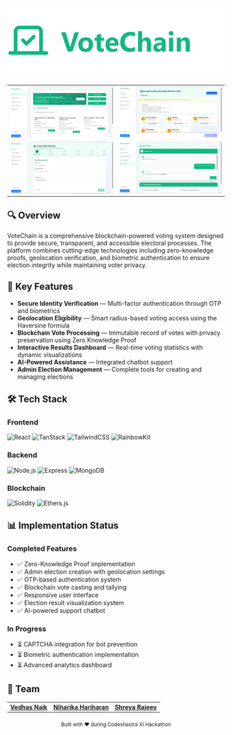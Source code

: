 <h1 align="left">
  <img src="https://github.com/NaikVedhas/VoteChain/blob/main/Frontend/public/1.png?raw=true" alt="VoteChain Logo" />
</h1>


<table align="center">
  <tr>
    <td align="center">
      <img src="https://github.com/NaikVedhas/VoteChain/blob/main/Frontend/public/2.png?raw=true" alt="VoteChain Screenshot 1" width="400"/>
    </td>
    <td align="center">
      <img src="https://github.com/NaikVedhas/VoteChain/blob/main/Frontend/public/5.png?raw=true" alt="VoteChain Screenshot 2" width="400"/>
    </td>
  </tr>
  <tr>
    <td align="center">
      <img src="https://github.com/NaikVedhas/VoteChain/blob/main/Frontend/public/3.png?raw=true" alt="VoteChain Screenshot 3" width="400"/>
    </td>
    <td align="center">
      <img src="https://github.com/NaikVedhas/VoteChain/blob/main/Frontend/public/4.png?raw=true" alt="VoteChain Screenshot 4" width="400"/>
    </td>
  </tr>
</table>

## 🔍 Overview
VoteChain is a comprehensive blockchain-powered voting system designed to provide secure, transparent, and accessible electoral processes. The platform combines cutting-edge technologies including zero-knowledge proofs, geolocation verification, and biometric authentication to ensure election integrity while maintaining voter privacy.

## 🔐 Key Features
- **Secure Identity Verification** — Multi-factor authentication through OTP and biometrics
- **Geolocation Eligibility** — Smart radius-based voting access using the Haversine formula
- **Blockchain Vote Processing** — Immutable record of votes with privacy preservation using Zero Knowledge Proof
- **Interactive Results Dashboard** — Real-time voting statistics with dynamic visualizations
- **AI-Powered Assistance** — Integrated chatbot support
- **Admin Election Management** — Complete tools for creating and managing elections

## 🛠️ Tech Stack
### Frontend
<p>
  <img src="https://img.shields.io/badge/React-20232A?style=for-the-badge&logo=react&logoColor=61DAFB" alt="React" />
  <img src="https://img.shields.io/badge/TanStack_Query-FF4154?style=for-the-badge&logo=react-query&logoColor=white" alt="TanStack" />
  <img src="https://img.shields.io/badge/TailwindCSS-38B2AC?style=for-the-badge&logo=tailwind-css&logoColor=white" alt="TailwindCSS" />
  <img src="https://img.shields.io/badge/RainbowKit-8B5CF6?style=for-the-badge" alt="RainbowKit" />
</p>

### Backend
<p>
  <img src="https://img.shields.io/badge/Node.js-339933?style=for-the-badge&logo=nodedotjs&logoColor=white" alt="Node.js" />
  <img src="https://img.shields.io/badge/Express-000000?style=for-the-badge&logo=express&logoColor=white" alt="Express" />
  <img src="https://img.shields.io/badge/MongoDB-4EA94B?style=for-the-badge&logo=mongodb&logoColor=white" alt="MongoDB" />
</p>

### Blockchain
<p>
  <img src="https://img.shields.io/badge/Solidity-363636?style=for-the-badge&logo=solidity&logoColor=white" alt="Solidity" />
  <img src="https://img.shields.io/badge/ethers.js-3C3C3D?style=for-the-badge&logo=ethereum&logoColor=white" alt="Ethers.js" />
</p>

## 📊 Implementation Status
### Completed Features
- ✅ Zero-Knowledge Proof implementation
- ✅ Admin election creation with geolocation settings
- ✅ OTP-based authentication system
- ✅ Blockchain vote casting and tallying
- ✅ Responsive user interface
- ✅ Election result visualization system
- ✅ AI-powered support chatbot

### In Progress
- ⏳ CAPTCHA integration for bot prevention
- ⏳ Biometric authentication implementation
- ⏳ Advanced analytics dashboard

## 👥 Team
<div align="center">
  <table>
    <tr>
      <td align="center">
        <a href="https://github.com/NaikVedhas">
          <b>Vedhas Naik</b>
        </a>
      </td>
      <td align="center">
        <a href="https://github.com/niharikah005">
          <b>Niharika Hariharan</b>
        </a>
      </td>
      <td align="center">
        <a href="https://github.com/ShreyaR2">
          <b>Shreya Rajeev</b>
        </a>
      </td>
    </tr>
  </table>
</div>

<p align="center">
  <sub>Built with ❤️ during Codeshastra XI Hackathon</sub>
</p>
